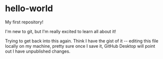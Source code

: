 # hello-world
My first repository!

I'm new to git, but I'm really excited to learn all about it!

Trying to get back into this again. Think I have the gist of it -- editing this file locally on my machine, pretty sure once I save it, GitHub Desktop will point out I have unpublished changes.
